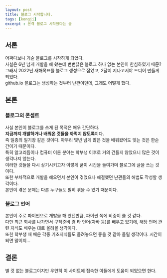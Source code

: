 ```yaml
---
layout: post
title: 블로그 시작합니다.
tags: [kongji]
excerpt : 본격 블로그 시작했다는 글
---
```

## 서론
어쩌다보니 기술 블로그를 시작하게 되었다.  
사실은 6년 넘게 개발을 해 왔는데 변변찮은 블로그 하나 없는 본인이 한심하였기 때문?  
그래서 2022년 새해목표를 블로그 생성으로 잡았고, 2달이 지나고서야 드디어 만들게 되었다.  
github.io 블로그는 생성하는 것부터 난관이던데, 그래도 어떻게 했다.
## 본론
### 블로그의 콘셉트
사실 본인이 블로그를 쓰게 된 목적은 매우 간단하다.  
**지금까지 개발하거나 배워온 것들을 까먹지 않도록**이다.  
즉 일종의 일기장 같은 것이다. 아무리 몇년 넘게 많은 것을 배워왔어도 잊는 것은 한순간이기 때문이다.  
특히 알고리듬이나 컴퓨터 이론 분야는 학부생 이후로 거의 건들지 않았으니 많은 것이 생각나지 않는다.  
이러한 것들을 다시 상기시키고자 이렇게 굳이 시간을 들여가며 블로그에 글을 쓰는 것이다.  
또한 부차적으로 개발을 해오면서 본인이 겪었으나 해결했던 난관들의 해법도 작성할 생각이다.  
본인이 겪은 문제는 다른 누구들도 필히 겪을 수 있기 때문이다.  
### 블로그 언어
본인이 주로 파이썬으로 개발을 해 왔던만큼,
파이썬 쪽에 비중이 클 것 같다.  
다만 최근 회사를 나가면서 구직준비 겸 타 언어(자바 등)를 배우고 있기에, 해당 언어 관련 지식도 배우는 대로 올려볼 생각이다.  
또한 학부생 때 배운 각종 기초지식들도 올려놓으면 좋을 것 같아 올릴 생각이다. 시간이 되면 말이지...
## 결론
별 것 없는 블로그이지만 우연히 이 사이트에 접속한 이들에게 도움이 되었으면 한다.